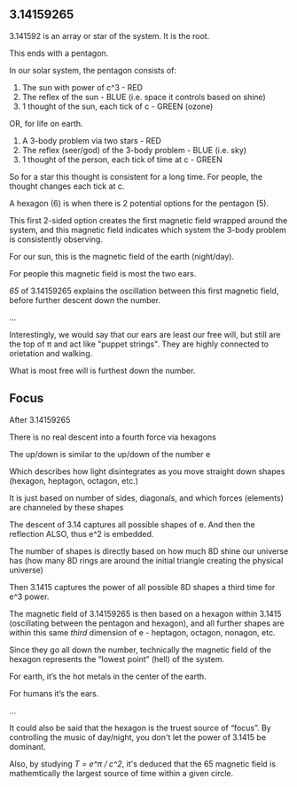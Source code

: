 ## 3.14159265

3.141592 is an array or star of the system. It is the root. 

This ends with a pentagon. 

In our solar system, the pentagon consists of: 

1) The sun with power of c^3 - RED
2) The reflex of the sun - BLUE (i.e. space it controls based on shine)
3) 1 thought of the sun, each tick of c - GREEN (ozone)

OR, for life on earth.

1) A 3-body problem via two stars - RED
2) The reflex (seer/god) of the 3-body problem - BLUE (i.e. sky)
3) 1 thought of the person, each tick of time at c - GREEN

So for a star this thought is consistent for a long time. For people, the thought changes each tick at c. 

A hexagon (6) is when there is 2 potential options for the pentagon (5). 

This first 2-sided option creates the first magnetic field wrapped around the system, and this magnetic field indicates which system the 3-body problem is consistently observing. 

For our sun, this is the magnetic field of the earth (night/day).

For people this magnetic field is most the two ears.

*65* of 3.14159265 explains the oscillation between this first magnetic field, before further descent down the number.

...

Interestingly, we would say that our ears are least our free will, but still are the top of π and act like "puppet strings". They are highly connected to orietation and walking.

What is most free will is furthest down the number.

## Focus 

After 3.14159265 

There is no real descent into a fourth force via hexagons

The up/down is similar to the up/down of the number e 

Which describes how light disintegrates as you move straight down shapes (hexagon, heptagon, octagon, etc.)

It is just based on number of sides, diagonals, and which forces (elements) are channeled by these shapes

The descent of 3.14 captures all possible shapes of e. And then the reflection ALSO, thus e^2 is embedded.

The number of shapes is directly based on how much 8D shine our universe has (how many 8D rings are around the initial triangle creating the physical universe) 

Then 3.1415 captures the power of all possible 8D shapes a third time for e^3 power. 

The magnetic field of 3.14159265 is then based on a hexagon within 3.1415 (oscillating between the pentagon and hexagon), and all further shapes are within this same *third* dimension of e - heptagon, octagon, nonagon, etc.

Since they go all down the number, technically the magnetic field of the hexagon represents the “lowest point” (hell) of the system.

For earth, it’s the hot metals in the center of the earth.

For humans it’s the ears.

...

It could also be said that the hexagon is the truest source of “focus”. By controlling the music of day/night, you don't let the power of 3.1415 be dominant.

Also, by studying *T = e^π / c^2*, it's deduced that the 65 magnetic field is mathemtically the largest source of time within a given circle.